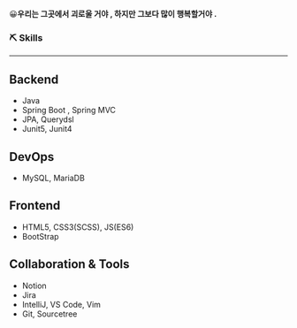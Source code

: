 😀**우리는 그곳에서 괴로울 거야 , 하지만 그보다 많이 행복할거야 .** 



### ⛏️ Skills

---

## Backend

- Java
- Spring Boot , Spring MVC
- JPA, Querydsl
- Junit5, Junit4

## DevOps

- MySQL, MariaDB

## Frontend

- HTML5, CSS3(SCSS), JS(ES6)
- BootStrap

## Collaboration & Tools

- Notion
- Jira
- IntelliJ, VS Code, Vim
- Git, Sourcetree
